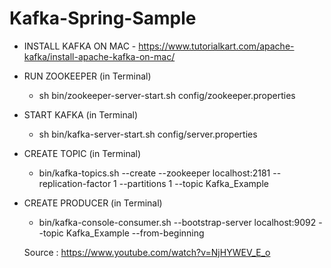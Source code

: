 # Kafka-Spring-Sample

- INSTALL KAFKA ON MAC - https://www.tutorialkart.com/apache-kafka/install-apache-kafka-on-mac/


- RUN ZOOKEEPER (in Terminal) 
    - sh bin/zookeeper-server-start.sh config/zookeeper.properties
- START KAFKA (in Terminal) 
    - sh bin/kafka-server-start.sh config/server.properties	
- CREATE TOPIC (in Terminal) 
    - bin/kafka-topics.sh --create --zookeeper localhost:2181 --replication-factor 1 --partitions 1 --topic Kafka_Example
- CREATE PRODUCER (in Terminal)
    - bin/kafka-console-consumer.sh --bootstrap-server localhost:9092 --topic Kafka_Example --from-beginning
    
    
    
    Source : https://www.youtube.com/watch?v=NjHYWEV_E_o  